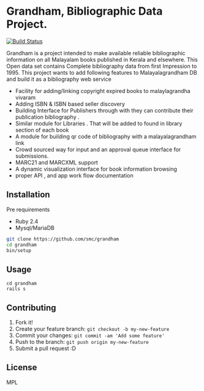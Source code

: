 # Grandham, Bibliographic Data Project.

[![Build Status](https://travis-ci.org/smc/grandham.svg?branch=master)](https://travis-ci.org/smc/grandham)

 Grandham is a project intended to make available reliable bibliographic information on all Malayalam books published in Kerala and elsewhere. This Open data set contains Complete bibliography data from first Impression to 1995. This project wants to add following features to Malayalagrandham DB and build it as a bibliography web service

* Facility for adding/linking copyright expired books to malaylagrandha vivaram
* Adding ISBN & ISBN based seller discovery
* Building Interface for Publishers through with they can contribute their publication bibliography .
* Similar module for Libraries . That will be added to found in library section of each book
* A module for building qr code of bibliography with a malayalagrandham link
* Crowd sourced way for input and an approval queue interface for submissions.
* MARC21 and MARCXML support
* A dynamic visualization interface for book information browsing
* proper API , and app work flow documentation 

## Installation

Pre requirements
* Ruby 2.4
* Mysql/MariaDB

```bash
git clone https://github.com/smc/grandham
cd grandham
bin/setup
````


## Usage

```
cd grandham
rails s
```
## Contributing

1. Fork it!
2. Create your feature branch: `git checkout -b my-new-feature`
3. Commit your changes: `git commit -am 'Add some feature'`
4. Push to the branch: `git push origin my-new-feature`
5. Submit a pull request :D

## License

MPL
